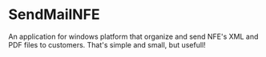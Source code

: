 # SendMailNFE
An application for windows platform that organize and send NFE's XML and PDF files to customers. That's simple and small, but usefull!
